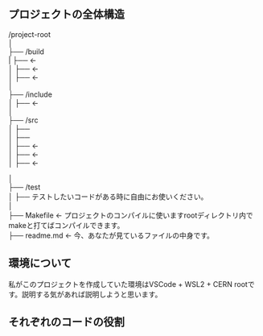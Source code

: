 ## プロジェクトの全体構造
/project-root<br>
│<br>
├── /build<br>
|   ├── ← <br>
│   ├── ← <br>
│   ├── ← <br>
│<br>
├── /include<br>
│   ├── ← <br>
│<br>
├── /src<br>
│   ├── <br>
│   ├── <br>
│   ├── ← <br>
│   ├── ← <br>
│   ├── ← <br>

│<br>
├── /test<br>
│   ├── テストしたいコードがある時に自由にお使いください。<br>
│<br>
├── Makefile  ← プロジェクトのコンパイルに使いますrootディレクトリ内でmakeと打てばコンパイルできます。<br>
├── readme.md ← 今、あなたが見ているファイルの中身です。<br>

## 環境について
私がこのプロジェクトを作成していた環境はVSCode + WSL2 + CERN rootです。説明する気があれば説明しようと思います。

## それぞれのコードの役割
